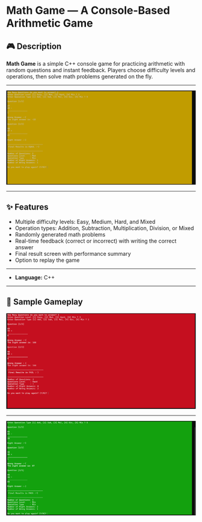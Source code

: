 # Math Game — A Console-Based Arithmetic Game
## 🎮 Description
**Math Game** is a simple C++ console game for practicing arithmetic with random questions and instant feedback. Players choose difficulty levels and operations, then solve math problems generated on the fly.

---
![Game Screenshot](assets/Equal.png)

---
## ✨ Features
- Multiple difficulty levels: Easy, Medium, Hard, and Mixed
- Operation types: Addition, Subtraction, Multiplication, Division, or Mixed
- Randomly generated math problems
- Real-time feedback (correct or incorrect) with writing the correct answer
- Final result screen with performance summary
- Option to replay the game

---
- **Language:** C++
---

## 📸 Sample Gameplay
![Game Screenshot](assets/Fail.png)

---
![Game Screenshot](assets/Pass.png)

